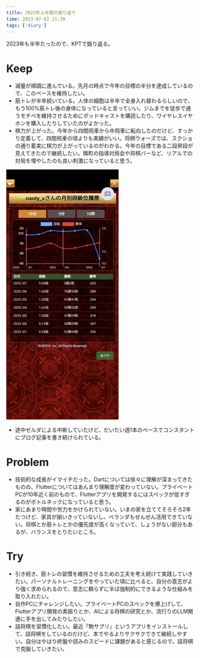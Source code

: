 ```yaml
---
title: 2023年上半期の振り返り
time: 2023-07-02 21:39
tags: ['diary']
---
```


2023年も半年たったので、KPTで振り返る。

# Keep
- 減量が順調に進んでいる。先月の時点で今年の目標の半分を達成しているので、このペースを維持したい。
- 筋トレが半年続いている。人体の細胞は半年で全身入れ替わるらしいので、もう100%筋トレ後の身体になっていると言っていい。ジムまでを徒歩で通うモチベを維持させるためにポッドキャストを購読したり、ワイヤレスイヤホンを購入したりしていたのがよかった。
- 棋力が上がった。今年から四間飛車から中飛車に転向したのだけど、すっかり定着して、四間飛車の頃よりも実績がいい。将棋ウォーズでは、スクショの通り着実に棋力が上がっているのがわかる。今年の目標である二段昇段が見えてきたので継続したい。隣町の指導対局会や将棋バーなど、リアルでの対局を増やしたのも良い刺激になっていると思う。

![](./kiryoku.jpg "将棋ウォーズでの棋力の推移")

- 途中ゼルダによる中断していたけど、だいたい週1本のペースでコンスタントにブログ記事を書き続けられている。

# Problem
- 技術的な成長がイマイチだった。Dartについては徐々に理解が深まってきたものの、Flutterについてはあんまり理解度が変わっていない。プライベートPCが10年近く前のもので、Flutterアプリを開発するにはスペックが低すぎるのがボトルネックになっていると思う。
- 家にあまり時間や労力をかけられていない。いまの家を立ててそろそろ2年たつけど、家具が揃いきっていないし、ベランダもぜんぜん活用できていない。将棋とか筋トレとかの優先度が高くなっていて、しょうがない部分もあるが、バランスをとりたいところ。

# Try
- 引き続き、筋トレの習慣を維持させるための工夫を考え続けて実践していきたい。パーソナルトレーニングをやっていた頃に比べると、自分の意志がより強く求められるので、意志に頼らずに半ば強制的にできるような仕組みを取り入れたい。
- 自作PCにチャレンジしたい。プライベートPCのスペックを爆上げして、Flutterアプリ開発の素振りとか、AIによる将棋の研究とか、流行りのLLM関連に手を出してみたりしたい。
- 詰将棋を習慣化したい。最近「駒サプリ」というアプリをインストールして、詰将棋をしているのだけど、本でやるよりサクサクできて継続しやすい。自分はやはり終盤や読みのスピードに課題があると感じるので、詰将棋で克服していきたい。
